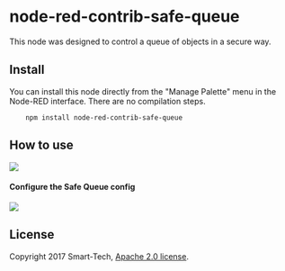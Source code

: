 node-red-contrib-safe-queue
=====================
This node was designed to control a queue of objects in a secure way.

Install
-----------
You can install this node directly from the "Manage Palette" menu in the Node-RED interface. There are no compilation steps.

        npm install node-red-contrib-safe-queue

How to use
-----------
<img src="https://github.com/netsmarttech/node-red-contrib-safe-queue/blob/master/example/flow_example.png" />

#### Configure the Safe Queue config
<img src="https://github.com/netsmarttech/node-red-contrib-safe-queue/blob/master/example/config_example.png" />

License
-----------
Copyright 2017 Smart-Tech, [Apache 2.0 license](LICENSE).